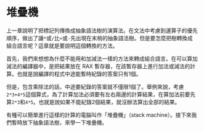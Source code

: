 # 堆疊機

上一章說明了把標記列傳換成抽象語法樹的演算法。在文法中考慮到運算子的優先順序，做出了讓`*`或`/`比`+`或`-`先出現在末梢的抽象語法樹。但是要怎麼把樹轉換成組合語言呢？這章就是要說明這個轉換的方法。

首先，我們來想想為什麼不能用和加減法一樣的方法來轉成組合語言。在可以算加減法的編譯器中，是把結果放在 RAX 暫存器，在該暫存器上進行加法或減法的計算。也就是說編譯的程式中途能暫時紀錄的答案只有1個。

但是，包含乘除法的話，中途要紀錄的答案就不僅限1個了。舉例來說，考慮`2*3+4*5`這個算式，為了計算加法必須要有左右兩邊的計算結果，在算加法前要先算`2*3`和`4*5`。也就是說如果不能紀錄2個結果，就沒辦法算出全部的結果。

有種可以簡單進行這樣的計算的電腦叫作「堆疊機」（stack machine）。接下來我們暫時放下抽象語法樹，來學一下堆疊機。

